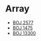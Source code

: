 # Array

- [BOJ 2577](https://www.acmicpc.net/problem/2577)
- [BOJ 1475](https://www.acmicpc.net/problem/1475)
- [BOJ 13300](https://www.acmicpc.net/problem/13300)